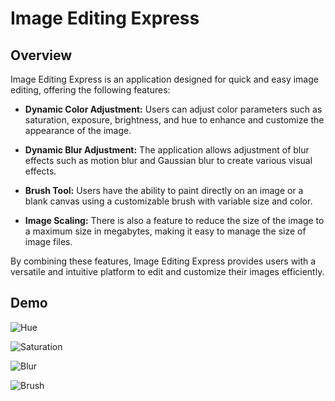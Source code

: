 # Image Editing Express

## Overview
Image Editing Express is an application designed for quick and easy image editing, offering the following features:

- **Dynamic Color Adjustment:** Users can adjust color parameters such as saturation, exposure, brightness, and hue to enhance and customize the appearance of the image.

- **Dynamic Blur Adjustment:** The application allows adjustment of blur effects such as motion blur and Gaussian blur to create various visual effects.

- **Brush Tool:** Users have the ability to paint directly on an image or a blank canvas using a customizable brush with variable size and color.

- **Image Scaling:** There is also a feature to reduce the size of the image to a maximum size in megabytes, making it easy to manage the size of image files.

By combining these features, Image Editing Express provides users with a versatile and intuitive platform to edit and customize their images efficiently.

## Demo
![Hue](https://github.com/AdamSzablewski/ImageEditingExpress/assets/114603622/9ddd0470-9988-4667-bba0-abf2aeda8be5)

![Saturation](https://github.com/AdamSzablewski/ImageEditingExpress/assets/114603622/cabc0f45-4957-438d-b06e-0bebc109618c)

![Blur](https://github.com/AdamSzablewski/ImageEditingExpress/assets/114603622/2125728f-1e56-4a57-894c-d60839c0d7b3)

![Brush](https://github.com/AdamSzablewski/ImageEditingExpress/assets/114603622/fd52263e-7bce-4a33-bd1b-caebf9945ab6)

